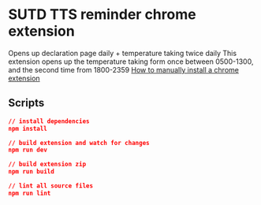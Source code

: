 # SUTD TTS reminder chrome extension

Opens up declaration page daily + temperature taking twice daily
This extension opens up the temperature taking form once between 0500-1300, and the second time from 1800-2359
[How to manually install a chrome extension](https://www.cnet.com/how-to/how-to-install-chrome-extensions-manually/)

## Scripts

```json
// install dependencies
npm install

// build extension and watch for changes
npm run dev

// build extension zip
npm run build

// lint all source files
npm run lint
```